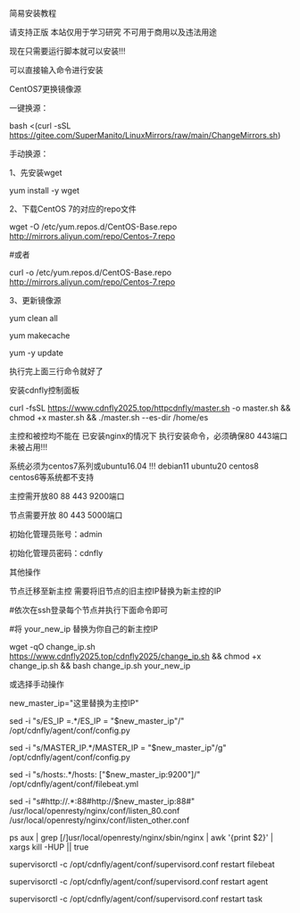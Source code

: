 简易安装教程

请支持正版 本站仅用于学习研究 不可用于商用以及违法用途

现在只需要运行脚本就可以安装!!!

可以直接输入命令进行安装

CentOS7更换镜像源

一键换源：

bash <(curl -sSL https://gitee.com/SuperManito/LinuxMirrors/raw/main/ChangeMirrors.sh)

手动换源：

1、先安装wget

yum install -y wget

2、下载CentOS 7的对应的repo文件

wget -O /etc/yum.repos.d/CentOS-Base.repo http://mirrors.aliyun.com/repo/Centos-7.repo

#或者

curl -o /etc/yum.repos.d/CentOS-Base.repo http://mirrors.aliyun.com/repo/Centos-7.repo

3、更新镜像源

yum clean all

yum makecache

yum -y update

执行完上面三行命令就好了

安装cdnfly控制面板

curl -fsSL https://www.cdnfly2025.top/httpcdnfly/master.sh -o master.sh && chmod +x master.sh && ./master.sh --es-dir /home/es

主控和被控均不能在 已安装nginx的情况下 执行安装命令，必须确保80 443端口未被占用!!!

系统必须为centos7系列或ubuntu16.04 !!! debian11 ubuntu20 centos8 centos6等系统都不支持

主控需开放80 88 443 9200端口

节点需要开放 80 443 5000端口

初始化管理员账号：admin

初始化管理员密码：cdnfly

其他操作

节点迁移至新主控
需要将旧节点的旧主控IP替换为新主控的IP

#依次在ssh登录每个节点并执行下面命令即可

#将 your_new_ip 替换为你自己的新主控IP

wget -qO change_ip.sh https://www.cdnfly2025.top/cdnfly2025/change_ip.sh && chmod +x change_ip.sh && bash change_ip.sh your_new_ip

或选择手动操作

new_master_ip="这里替换为主控IP"

sed -i "s/ES_IP =.*/ES_IP = \"$new_master_ip\"/" /opt/cdnfly/agent/conf/config.py

sed -i "s/MASTER_IP.*/MASTER_IP = \"$new_master_ip\"/g" /opt/cdnfly/agent/conf/config.py

sed -i "s/hosts:.*/hosts: [\"$new_master_ip:9200\"]/" /opt/cdnfly/agent/conf/filebeat.yml

sed -i "s#http://.*:88#http://$new_master_ip:88#" /usr/local/openresty/nginx/conf/listen_80.conf /usr/local/openresty/nginx/conf/listen_other.conf

ps aux | grep [/]usr/local/openresty/nginx/sbin/nginx | awk '{print $2}' | xargs kill -HUP || true

supervisorctl -c /opt/cdnfly/agent/conf/supervisord.conf restart filebeat

supervisorctl -c /opt/cdnfly/agent/conf/supervisord.conf restart agent

supervisorctl -c /opt/cdnfly/agent/conf/supervisord.conf restart task
